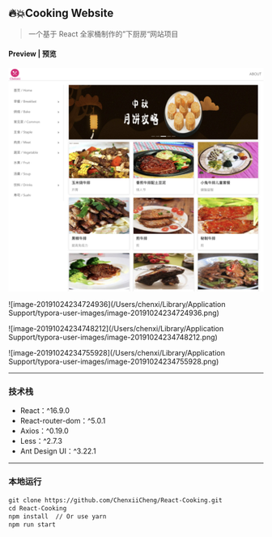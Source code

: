## 🔥💥Cooking Website

> 一个基于 React 全家桶制作的”下厨房“网站项目

[website]: cooking.chenxii.xyz

#### Preview | 预览

![image-20191024232242863](./imgs/cooking-react.jpeg)



![image-20191024234724936](/Users/chenxi/Library/Application Support/typora-user-images/image-20191024234724936.png)



![image-20191024234748212](/Users/chenxi/Library/Application Support/typora-user-images/image-20191024234748212.png)



![image-20191024234755928](/Users/chenxi/Library/Application Support/typora-user-images/image-20191024234755928.png)



---

### 技术栈

- React：^16.9.0
- React-router-dom：^5.0.1
- Axios：^0.19.0
- Less：^2.7.3
- Ant Design UI：^3.22.1

---

### 本地运行

```
git clone https://github.com/ChenxiiCheng/React-Cooking.git
cd React-Cooking
npm install  // Or use yarn
npm run start
```
